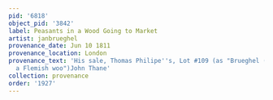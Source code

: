 ```yaml
---
pid: '6818'
object_pid: '3842'
label: Peasants in a Wood Going to Market
artist: janbrueghel
provenance_date: Jun 10 1811
provenance_location: London
provenance_text: 'His sale, Thomas Philipe''s, Lot #109 (as "Brueghel (Jan) One -
  a Flemish woo")John Thane'
collection: provenance
order: '1927'
---
```

